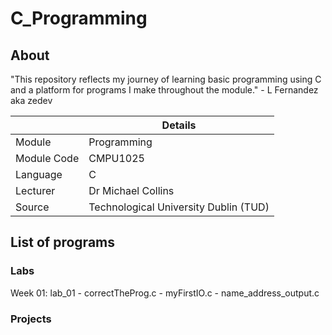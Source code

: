 # C_Programming

## About

"This repository reflects my journey of learning basic programming using C and a platform for programs I make throughout the module." - L Fernandez aka zedev

|  | Details |
|-----------|-----------|
| Module | Programming |
| Module Code | CMPU1025 |
| Language | C |
| Lecturer |  Dr Michael Collins |
| Source | Technological University Dublin (TUD) |

## List of programs

### Labs

Week 01: lab_01
    - correctTheProg.c
    - myFirstIO.c
    - name_address_output.c

### Projects